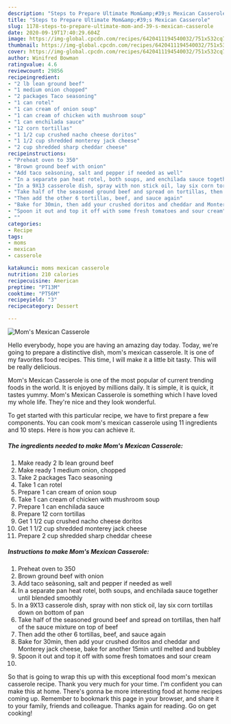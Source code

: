 ```yaml
---
description: "Steps to Prepare Ultimate Mom&amp;#39;s Mexican Casserole"
title: "Steps to Prepare Ultimate Mom&amp;#39;s Mexican Casserole"
slug: 1178-steps-to-prepare-ultimate-mom-and-39-s-mexican-casserole
date: 2020-09-19T17:40:29.604Z
image: https://img-global.cpcdn.com/recipes/6420411194540032/751x532cq70/moms-mexican-casserole-recipe-main-photo.jpg
thumbnail: https://img-global.cpcdn.com/recipes/6420411194540032/751x532cq70/moms-mexican-casserole-recipe-main-photo.jpg
cover: https://img-global.cpcdn.com/recipes/6420411194540032/751x532cq70/moms-mexican-casserole-recipe-main-photo.jpg
author: Winifred Bowman
ratingvalue: 4.6
reviewcount: 29856
recipeingredient:
- "2 lb lean ground beef"
- "1 medium onion chopped"
- "2 packages Taco seasoning"
- "1 can rotel"
- "1 can cream of onion soup"
- "1 can cream of chicken with mushroom soup"
- "1 can enchilada sauce"
- "12 corn tortillas"
- "1 1/2 cup crushed nacho cheese doritos"
- "1 1/2 cup shredded monterey jack cheese"
- "2 cup shredded sharp cheddar cheese"
recipeinstructions:
- "Preheat oven to 350"
- "Brown ground beef with onion"
- "Add taco seàsoning, salt and pepper if needed as well"
- "In a separate pan heat rotel, both soups, and enchilada sauce together until blended smoothly"
- "In a 9X13 casserole dish, spray with non stick oil, lay six corn tortillas down on bottom of pan"
- "Take half of the seasoned ground beef and spread on tortillas, then half of the sauce mixture on top of beef"
- "Then add the other 6 tortillas, beef, and sauce again"
- "Bake for 30min, then add your crushed doritos and cheddar and Monterey jack cheese, bake for another 15min until melted and bubbley"
- "Spoon it out and top it off with some fresh tomatoes and sour cream"
- ""
categories:
- Recipe
tags:
- moms
- mexican
- casserole

katakunci: moms mexican casserole 
nutrition: 210 calories
recipecuisine: American
preptime: "PT13M"
cooktime: "PT56M"
recipeyield: "3"
recipecategory: Dessert

---
```



![Mom&#39;s Mexican Casserole](https://img-global.cpcdn.com/recipes/6420411194540032/751x532cq70/moms-mexican-casserole-recipe-main-photo.jpg)

Hello everybody, hope you are having an amazing day today. Today, we're going to prepare a distinctive dish, mom&#39;s mexican casserole. It is one of my favorites food recipes. This time, I will make it a little bit tasty. This will be really delicious.



Mom&#39;s Mexican Casserole is one of the most popular of current trending foods in the world. It is enjoyed by millions daily. It is simple, it is quick, it tastes yummy. Mom&#39;s Mexican Casserole is something which I have loved my whole life. They're nice and they look wonderful.


To get started with this particular recipe, we have to first prepare a few components. You can cook mom&#39;s mexican casserole using 11 ingredients and 10 steps. Here is how you can achieve it.

<!--inarticleads1-->

##### The ingredients needed to make Mom&#39;s Mexican Casserole:

1. Make ready 2 lb lean ground beef
1. Make ready 1 medium onion, chopped
1. Take 2 packages Taco seasoning
1. Take 1 can rotel
1. Prepare 1 can cream of onion soup
1. Take 1 can cream of chicken with mushroom soup
1. Prepare 1 can enchilada sauce
1. Prepare 12 corn tortillas
1. Get 1 1/2 cup crushed nacho cheese doritos
1. Get 1 1/2 cup shredded monterey jack cheese
1. Prepare 2 cup shredded sharp cheddar cheese




<!--inarticleads2-->

##### Instructions to make Mom&#39;s Mexican Casserole:

1. Preheat oven to 350
1. Brown ground beef with onion
1. Add taco seàsoning, salt and pepper if needed as well
1. In a separate pan heat rotel, both soups, and enchilada sauce together until blended smoothly
1. In a 9X13 casserole dish, spray with non stick oil, lay six corn tortillas down on bottom of pan
1. Take half of the seasoned ground beef and spread on tortillas, then half of the sauce mixture on top of beef
1. Then add the other 6 tortillas, beef, and sauce again
1. Bake for 30min, then add your crushed doritos and cheddar and Monterey jack cheese, bake for another 15min until melted and bubbley
1. Spoon it out and top it off with some fresh tomatoes and sour cream
1. 




So that is going to wrap this up with this exceptional food mom&#39;s mexican casserole recipe. Thank you very much for your time. I'm confident you can make this at home. There's gonna be more interesting food at home recipes coming up. Remember to bookmark this page in your browser, and share it to your family, friends and colleague. Thanks again for reading. Go on get cooking!
